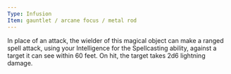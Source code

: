 ```yaml
---
Type: Infusion
Item: gauntlet / arcane focus / metal rod
---
```

In place of an attack, the wielder of this magical object can make a ranged spell attack, using your Intelligence for the Spellcasting ability, against a target it can see within 60 feet. On hit, the target takes 2d6 lightning damage.